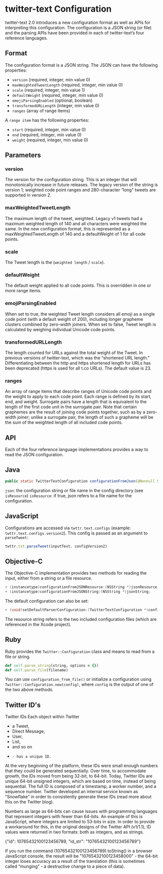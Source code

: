 # twitter-text Configuration

twitter-text 2.0 introduces a new configuration format as well as APIs
for interpreting this configuration. The configuration is a JSON
string (or file) and the parsing APIs have been provided in each of
twitter-text’s four reference languages.

## Format

The configuration format is a JSON string. The JSON can have the following properties:

* `version` (required, integer, min value 0)
* `maxWeightedTweetLength` (required, integer, min value 0)
* `scale` (required, integer, min value 1)
* `defaultWeight` (required, integer, min value 0)
* `emojiParsingEnabled` (optional, boolean)
* `transformedURLLength` (integer, min value 0)
* `ranges` (array of range items)

A `range item` has the following properties:

* `start` (required, integer, min value 0)
* `end` (required, integer, min value 0)
* `weight` (required, integer, min value 0)

## Parameters

### version

The version for the configuration string. This is an integer that will
monotonically increase in future releases. The legacy version of the
string is version 1; weighted code point ranges and 280-character
“long” tweets are supported in version 2.

### maxWeightedTweetLength

The maximum length of the tweet, weighted. Legacy v1 tweets had a
maximum weighted length of 140 and all characters were weighted the
same. In the new configuration format, this is represented as a
maxWeightedTweetLength of 140 and a defaultWeight of 1 for all code
points.

### scale

The Tweet length is the (`weighted length` / `scale`).

### defaultWeight

The default weight applied to all code points. This is overridden in
one or more range items.

### emojiParsingEnabled

When set to true, the weighted Tweet length considers all emoji as a
single code point (with a default weight of 200), including longer
grapheme clusters combined by zero-width joiners. When set to false,
Tweet length is calculated by weighing individual Unicode code points.

### transformedURLLength

The length counted for URLs against the total weight of the Tweet. In
previous versions of twitter-text, which was the “shortened URL
length.” Differentiating between the http and https shortened length
for URLs has been deprecated (https is used for all t.co URLs). The
default value is 23.

### ranges

An array of range items that describe ranges of Unicode code points
and the weight to apply to each code point. Each range is defined by
its start, end, and weight. Surrogate pairs have a length that is
equivalent to the length of the first code unit in the surrogate
pair. Note that certain graphemes are the result of joining code
points together, such as by a zero-width joiner; unlike a surrogate
pair, the length of such a grapheme will be the sum of the weighted
length of all included code points.

## API

Each of the four reference language implementations provides a way to
read the JSON configuration.

## Java

```java
public static TwitterTextConfiguration configurationFromJson(@Nonnull String json, boolean isResource)
```

`json`: the configuration string or file name in the config directory (see `isResource`)
`isResource`: if true, json refers to a file name for the configuration.

## JavaScript

Configurations are accessed via `twttr.text.configs` (example:
`twttr.text.configs.version2`). This config is passed as an argument
to `parseTweet:`

```js
twttr.txt.parseTweet(inputText, configVersion2)
```

## Objective-C

The Objective-C implementation provides two methods for reading the
input, either from a string or a file resource.

```objective-c
+ (instancetype)configurationFromJSONResource:(NSString *)jsonResource;
+ (instancetype)configurationFromJSONString:(NSString *)jsonString;
```

The default configuration can also be set:

```objective-c
+ (void)setDefaultParserConfiguration:(TwitterTextConfiguration *)configuration
```

The resource string refers to the two included configuration files
(which are referenced in the Xcode project).

## Ruby

Ruby provides the `Twitter::Configuration` class and means to read
from a file or string.

```ruby
def self.parse_string(string, options = {})
def self.parse_file(filename)
```

You can use `configuration_from_file()` or initialize a configuration
using `Twitter::Configuration.new(config)`, where `config` is the
output of one of the two above methods.

## Twitter ID's
Twitter IDs
Each object within Twitter 
- a Tweet, 
- Direct Message,
-  User,
-   List,
-    and so on
-     - has a unique ID.

At the very beginning of the platform, 
these IDs were small enough numbers that they could be generated sequentially. 
Over time, 
to accommodate growth, 
the IDs moved from being 32-bit,
to 64-bit.
Today, 
Twitter IDs are unique 64-bit unsigned integers,
which are based on time, 
instead of being sequential.
The full ID is composed of a timestamp, 
a worker number, 
and a sequence number. 
Twitter developed an internal service known as “Snowflake” in order to consistently generate these IDs
(read more about this on the Twitter blog).

Numbers as large as 64-bits can cause issues with programming languages that represent integers with fewer than 64-bits.
An example of this is JavaScript, 
where integers are limited to 53-bits in size.
In order to provide a workaround for this, 
in the original designs of the Twitter API (v1/1.1), 
ID values were returned in two formats: both as integers,
and as strings.

{"id": 10765432100123456789, "id_str": "10765432100123456789"}

If you run the command  (10765432100123456789).toString() in a browser JavaScript console,
the result will be "10765432100123458000" - the 64-bit integer loses accuracy as a result of the translation 
(this is sometimes called “munging” - a destructive change to a piece of data).






